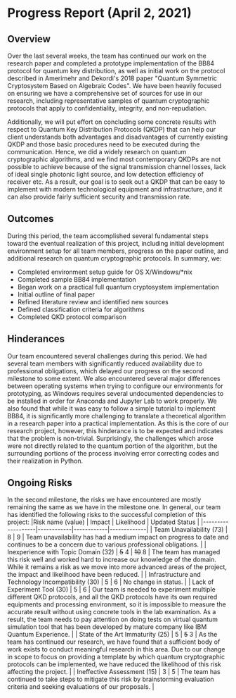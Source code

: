 # Progress Report (April 2, 2021)
## Overview
Over the last several weeks, the team has continued our work on the research paper and completed a prototype implementation of the BB84 protocol for quantum key distribution, as well as initial work on the protocol described in Amerimehr and Dekordi's 2018 paper "Quantum Symmetric Cryptosystem Based on Algebraic Codes". We have been heavily focused on ensuring we have a comprehensive set of sources for use in our research, including representative samples of quantum cryptographic protocols that apply to confidentiality, integrity, and non-repudiation.

Additionally, we will put effort on concluding some concrete results with respect to Quantum Key Distribution Protocols (QKDP) that can help our client understands both advantages and disadvantages of currently existing QKDP and those basic procedures need to be executed during the communication. Hence, we did a widely research on quantum cryptographic algorithms, and we find most contemporary QKDPs are not possible to achieve because of the signal transmission channel losses, lack of ideal single photonic light source, and low detection efficiency of receiver etc. As a result, our goal is to seek out a QKDP that can be easy to implement with modern technological equipment and infrastructure, and it can also provide fairly sufficient security and transmission rate.

## Outcomes
During this period, the team accomplished several fundamental steps toward the eventual realization of this project, including initial development environment setup for all team members, progress on the paper outline, and additional research on quantum cryptographic protocols. In summary, we:
* Completed environment setup guide for OS X/Windows/*nix
* Completed sample BB84 implementation
* Began work on a practical full quantum cryptosystem implementation
* Initial outline of final paper
* Refined literature review and identified new sources
* Defined classification criteria for algorithms
* Completed QKD protocol comparison

## Hinderances
Our team encountered several challenges during this period. We had several team members with significantly reduced availability due to professional obligations, which delayed our progress on the second milestone to some extent. We also encountered several major differences between operating systems when trying to configure our environments for prototyping, as Windows requires several undocumented dependencies to be installed in order for Anaconda and Jupyter Lab to work properly. We also found that while it was easy to follow a simple tutorial to implement BB84, it is significantly more challenging to translate a theoretical algorithm in a research paper into a practical implementation. As this is the core of our research project, however, this hinderance is to be expected and indicates that the problem is non-trivial. Surprisingly, the challenges which arose were not directly related to the quantum portion of the algorithm, but the surrounding portions of the process involving error correcting codes and their realization in Python.

## Ongoing Risks
In the second milestone, the risks we have encountered are mostly remaining the same as we have in the milestone one. In general, our team has identified the following risks to the successful completion of this project:
|Risk name (value)  | Impact     | Likelihood | Updated Status |
|-------------------|------------|------------|-------------|
| Team Unavailability (73) | 8 | 9 | Team unavailability has had a medium impact on progress to date and continues to be a concern due to various professional obligations. |
| Inexperience with Topic Domain (32) | ~~5~~ 4 | ~~10~~ 8 | The team has managed this risk well and worked hard to increase our knowledge of the domain. While it remains a risk as we move into more advanced areas of the project, the impact and likelihood have been reduced. |
| Infrastructure and Technology Incompatibility (30) | 5 | 6 | No change in status. |
| Lack of Experiment Tool (30) | 5 | 6 | Our team is needed to experiment multiple different QKD protocols, and all the QKD protocols have its own required equipments and processing environment, so it is impossible to measure the accurate result without using concrete tools in the lab examination. As a result, the team needs to pay attention on doing tests on virtual quantum simulation tool that has been developed by mature company like IBM Quantum Experience. |
| State of the Art Immaturity (25) | 5 | ~~5~~ 3 | As the team has continued our research, we have found that a sufficient body of work exists to conduct meaningful research in this area. Due to our change in scope to focus on providing a template by which quantum cryptographic protocols can be implemented, we have reduced the likelihood of this risk affecting the project. |
| Ineffective Assessment (15) | 3 | 5 | The team has continued to take steps to mitigate this risk by brainstorming evaluation criteria and seeking evaluations of our proposals. |
